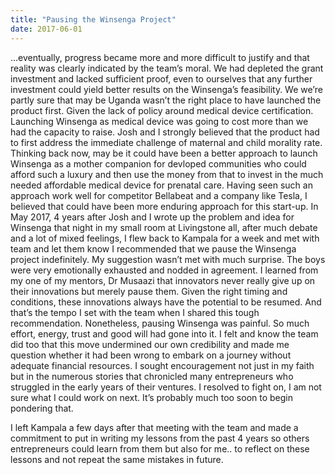 ```yaml
---
title: "Pausing the Winsenga Project"
date: 2017-06-01
---
```

…eventually, progress became more and more difficult to justify and that reality was clearly indicated by the team’s moral. We had depleted the grant investment and lacked sufficient proof, even to ourselves that any further investment could yield better results on the Winsenga’s feasibility. 
We we’re partly sure that may be Uganda wasn’t the right place to have launched the product first. Given the lack of policy around medical device certification. Launching Winsenga as medical device was going to cost more than we had the capacity to raise. Josh and I strongly believed that the product had to first address the immediate challenge of maternal  and child morality rate. 
Thinking back now, may be it could have been a better approach to launch Winsenga as a mother companion for devloped communities who could afford such a luxury and then use the money from that to invest in the much needed affordable medical device for prenatal care. 
Having seen such an approach work well for competitor Bellabeat and a company like Tesla, I believed that could have been more enduring approach for this start-up. 
In May 2017, 4 years after Josh and I wrote up the problem and idea for Winsenga that night in my small room at Livingstone all, after much debate and a lot of mixed feelings, I flew back to Kampala for a week and met with team and let them know I recommended that we pause the Winsenga project indefinitely. My suggestion wasn’t met with much surprise. The boys were very emotionally exhausted and nodded in agreement. 
I learned from my one of my mentors, Dr Musaazi that innovators never really give up on their innovations but merely pause them. Given the right timing and conditions, these innovations always have the potential to be resumed. And that’s the tempo I set with the team when I shared this tough recommendation. 
Nonetheless, pausing Winsenga was painful. So much effort, energy, trust and good will had gone into it. I felt and know the team did too that this move undermined our own credibility and made me question whether it had been wrong to embark on a journey without adequate financial resources. 
I sought encouragement not just in my faith but in the numerous stories that chronicled many entrepreneurs who struggled in the early years of their ventures. I resolved to fight on, I am not sure what I could work on next. It’s probably much too soon to begin pondering that. 

I left Kampala a few days after that meeting with the team and made a commitment to put in writing my lessons from the past 4 years so others entrepreneurs could learn from them but also for me.. to reflect on these lessons and not repeat the same mistakes in future. 
